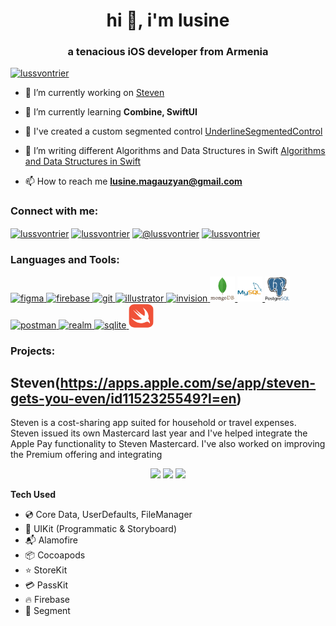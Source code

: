 <h1 align="center">hi 👋, i'm lusine</h1>
<h3 align="center">a tenacious iOS developer from Armenia</h3>

<p align="left"> <a href="https://twitter.com/lussvontrier" target="blank"><img src="https://img.shields.io/twitter/follow/lussvontrier?logo=twitter&style=for-the-badge" alt="lussvontrier" /></a> </p>

- 🔭 I’m currently working on [Steven](https://apps.apple.com/se/app/steven-gets-you-even/id1152325549?l=en)

- 🌱 I’m currently learning **Combine, SwiftUI**

- 👯 I've created a custom segmented control [UnderlineSegmentedControl](https://github.com/lussvontrier/UnderlineSegmentedControl)

- 🧐 I’m writing different Algorithms and Data Structures in Swift [Algorithms and Data Structures in Swift](https://github.com/lussvontrier/AlgorithmsAndDataStructures-Swift)

- 📫 How to reach me **lusine.magauzyan@gmail.com**

<h3 align="left">Connect with me:</h3>
<p align="left">
<a href="https://twitter.com/lussvontrier" target="blank"><img align="center" src="https://raw.githubusercontent.com/rahuldkjain/github-profile-readme-generator/master/src/images/icons/Social/twitter.svg" alt="lussvontrier" height="30" width="40" /></a>
<a href="https://instagram.com/lussvontrier" target="blank"><img align="center" src="https://raw.githubusercontent.com/rahuldkjain/github-profile-readme-generator/master/src/images/icons/Social/instagram.svg" alt="lussvontrier" height="30" width="40" /></a>
<a href="https://medium.com/@lussvontrier" target="blank"><img align="center" src="https://raw.githubusercontent.com/rahuldkjain/github-profile-readme-generator/master/src/images/icons/Social/medium.svg" alt="@lussvontrier" height="30" width="40" /></a>
<a href="https://www.leetcode.com/lussvontrier" target="blank"><img align="center" src="https://raw.githubusercontent.com/rahuldkjain/github-profile-readme-generator/master/src/images/icons/Social/leet-code.svg" alt="lussvontrier" height="30" width="40" /></a>
</p>

<h3 align="left">Languages and Tools:</h3>
<p align="left"> <a href="https://www.figma.com/" target="_blank" rel="noreferrer"> <img src="https://www.vectorlogo.zone/logos/figma/figma-icon.svg" alt="figma" width="40" height="40"/> </a> <a href="https://firebase.google.com/" target="_blank" rel="noreferrer"> <img src="https://www.vectorlogo.zone/logos/firebase/firebase-icon.svg" alt="firebase" width="40" height="40"/> </a> <a href="https://git-scm.com/" target="_blank" rel="noreferrer"> <img src="https://www.vectorlogo.zone/logos/git-scm/git-scm-icon.svg" alt="git" width="40" height="40"/> </a> <a href="https://www.adobe.com/in/products/illustrator.html" target="_blank" rel="noreferrer"> <img src="https://www.vectorlogo.zone/logos/adobe_illustrator/adobe_illustrator-icon.svg" alt="illustrator" width="40" height="40"/> </a> <a href="https://www.invisionapp.com/" target="_blank" rel="noreferrer"> <img src="https://www.vectorlogo.zone/logos/invisionapp/invisionapp-icon.svg" alt="invision" width="40" height="40"/> </a> <a href="https://www.mongodb.com/" target="_blank" rel="noreferrer"> <img src="https://raw.githubusercontent.com/devicons/devicon/master/icons/mongodb/mongodb-original-wordmark.svg" alt="mongodb" width="40" height="40"/> </a> <a href="https://www.mysql.com/" target="_blank" rel="noreferrer"> <img src="https://raw.githubusercontent.com/devicons/devicon/master/icons/mysql/mysql-original-wordmark.svg" alt="mysql" width="40" height="40"/> </a> <a href="https://www.postgresql.org" target="_blank" rel="noreferrer"> <img src="https://raw.githubusercontent.com/devicons/devicon/master/icons/postgresql/postgresql-original-wordmark.svg" alt="postgresql" width="40" height="40"/> </a> <a href="https://postman.com" target="_blank" rel="noreferrer"> <img src="https://www.vectorlogo.zone/logos/getpostman/getpostman-icon.svg" alt="postman" width="40" height="40"/> </a> <a href="https://realm.io/" target="_blank" rel="noreferrer"> <img src="https://raw.githubusercontent.com/bestofjs/bestofjs-webui/8665e8c267a0215f3159df28b33c365198101df5/public/logos/realm.svg" alt="realm" width="40" height="40"/> </a> <a href="https://www.sqlite.org/" target="_blank" rel="noreferrer"> <img src="https://www.vectorlogo.zone/logos/sqlite/sqlite-icon.svg" alt="sqlite" width="40" height="40"/> </a> <a href="https://developer.apple.com/swift/" target="_blank" rel="noreferrer"> <img src="https://raw.githubusercontent.com/devicons/devicon/master/icons/swift/swift-original.svg" alt="swift" width="40" height="40"/> </a> </p>

<h3 align="left">Projects:</h3>

## Steven(https://apps.apple.com/se/app/steven-gets-you-even/id1152325549?l=en)
Steven is a cost-sharing app suited for household or travel expenses. Steven issued its own Mastercard last year and I've helped integrate the Apple Pay functionality to Steven Mastercard. I've also worked on improving the Premium offering and integrating 

<p align="center">
<img src="https://user-images.githubusercontent.com/38229845/225758706-aaa14ad3-fbd3-4dfc-bb0d-18264e9add44.jpg" width="200"/>
<img src="https://user-images.githubusercontent.com/38229845/225758818-814024d6-cef6-4e0e-8af5-471c773c47d4.jpg" width="200"/>
<img src="https://user-images.githubusercontent.com/38229845/225758875-6af0f2f8-f7f6-4821-8c01-f7409c458575.jpg" width="200"/>
</p>

**Tech Used**
- 💿 Core Data, UserDefaults, FileManager
- 🎨 UIKit (Programmatic & Storyboard)
- 📬 Alamofire
- 📦 Cocoapods
- ⭐️ StoreKit
- 💳 PassKit
- 🔥 Firebase
- 👣 Segment 

